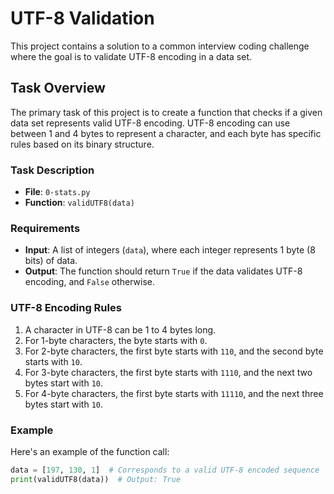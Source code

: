 # UTF-8 Validation

This project contains a solution to a common interview coding challenge where the goal is to validate UTF-8 encoding in a data set.

## Task Overview

The primary task of this project is to create a function that checks if a given data set represents valid UTF-8 encoding. UTF-8 encoding can use between 1 and 4 bytes to represent a character, and each byte has specific rules based on its binary structure.

### Task Description

- **File**: `0-stats.py`
- **Function**: `validUTF8(data)`

### Requirements

- **Input**: A list of integers (`data`), where each integer represents 1 byte (8 bits) of data.
- **Output**: The function should return `True` if the data validates UTF-8 encoding, and `False` otherwise.

### UTF-8 Encoding Rules

1. A character in UTF-8 can be 1 to 4 bytes long.
2. For 1-byte characters, the byte starts with `0`.
3. For 2-byte characters, the first byte starts with `110`, and the second byte starts with `10`.
4. For 3-byte characters, the first byte starts with `1110`, and the next two bytes start with `10`.
5. For 4-byte characters, the first byte starts with `11110`, and the next three bytes start with `10`.

### Example

Here's an example of the function call:
```python
data = [197, 130, 1]  # Corresponds to a valid UTF-8 encoded sequence
print(validUTF8(data))  # Output: True
